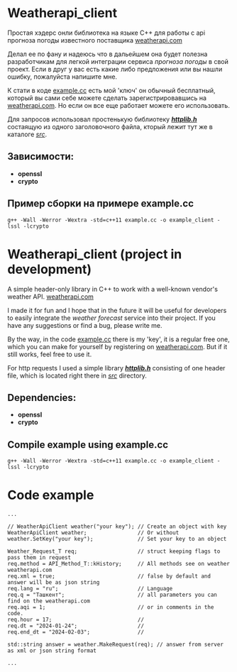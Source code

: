 # Weatherapi_client

Простая хэдерс онли библиотека на языке С++ для работы c api прогноза погоды известного поставщика [weatherapi.com](https://www.weatherapi.com)

Делал ее по фану и надеюсь что в дальейшем она будет полезна разработчикам для легкой интеграции сервиса <i>прогноза погоды</i> в свой проект.
Если в друг у вас есть какие либо предложения или вы нашли ошибку, пожалуйста напишите мне.

К стати в коде [example.cc](https://github.com/robot3human0/weatherapi/blob/main/example.cc) есть мой 'ключ' он обычный бесплатный, который вы сами себе можете сделать зарегистрировавшись на [weatherapi.com](https://www.weatherapi.com). Но если он все еще работает можете его использовать.

Для запросов использовал простенькую библиотеку [<b><i>httplib.h</i></b>](https://github.com/yhirose/cpp-httplib) состаящую из одного заголовочного файла, кторый лежит тут же в каталоге <i><u>src</i></u>.

## Зависимости:
- <b>openssl</b>
- <b>crypto</b>

## Пример сборки на примере <b>example.cc</b> <br>
`g++ -Wall -Werror -Wextra -std=c++11 example.cc -o example_client -lssl -lcrypto`

# Weatherapi_client (project in development)

A simple header-only library in C++ to work with a well-known vendor's weather API. [weatherapi.com](https://www.weatherapi.com)

I made it for fun and I hope that in the future it will be useful for developers to easily integrate the <i>weather forecast</i> service into their project.
If you have any suggestions or find a bug, please write me.

By the way, in the code [example.cc](https://github.com/robot3human0/weatherapi/blob/main/example.cc) there is my 'key', it is a regular free one, which you can make for yourself by registering on [weatherapi.com](https://www.weatherapi.com). But if it still works, feel free to use it.

For http requests I used a simple library [<b><i>httplib.h</i></b>](https://github.com/yhirose/cpp-httplib) consisting of one header file, which is located right there in <i><u>src</i></u> directory.

## Dependencies:
- <b>openssl</b>
- <b>crypto</b>

## Compile example using <b>example.cc</b><br>
`g++ -Wall -Werror -Wextra -std=c++11 example.cc -o example_client -lssl -lcrypto`


# Code example
```
...

// WeatherApiClient weather("your key"); // Create an object with key
WeatherApiClient weather;                // Or without
weather.SetKey("your key");              // Set your key to an object

Weather_Request_T req;                   // struct keeping flags to pass them in request
req.method = API_Method_T::kHistory;     // All methods see on weather weatherapi.com
req.xml = true;                          // false by default and answer will be as json string
req.lang = "ru";                         // Language
req.q = "Ташкент";                       // all parameters you can find on the weatherapi.com
req.aqi = 1;                             // or in comments in the code.
req.hour = 17;                           //
req.dt = "2024-01-24";                   //
req.end_dt = "2024-02-03";               //

std::string answer = weather.MakeRequest(req); // answer from server as xml or json string format

...
```